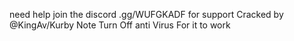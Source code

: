 need help join the discord .gg/WUFGKADF for support Cracked by @KingAv/Kurby
                  Note Turn Off anti Virus For it to work

